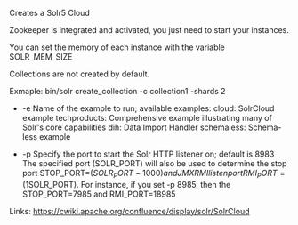 Creates a Solr5 Cloud

Zookeeper is integrated and activated, you just need to start your instances.

You can set the memory of each instance with the variable
SOLR_MEM_SIZE 

Collections are not created by default. 

Exmaple: 
bin/solr create_collection -c collection1 -shards 2

-  -e <example>  Name of the example to run; available examples:
      cloud:         SolrCloud example
      techproducts:  Comprehensive example illustrating many of Solr's core capabilities
      dih:           Data Import Handler
      schemaless:    Schema-less example

-  -p <port>     Specify the port to start the Solr HTTP listener on; default is 8983
                  The specified port (SOLR_PORT) will also be used to determine the stop port
                  STOP_PORT=($SOLR_PORT-1000) and JMX RMI listen port RMI_PORT=(1$SOLR_PORT).
                  For instance, if you set -p 8985, then the STOP_PORT=7985 and RMI_PORT=18985


Links: 
https://cwiki.apache.org/confluence/display/solr/SolrCloud
